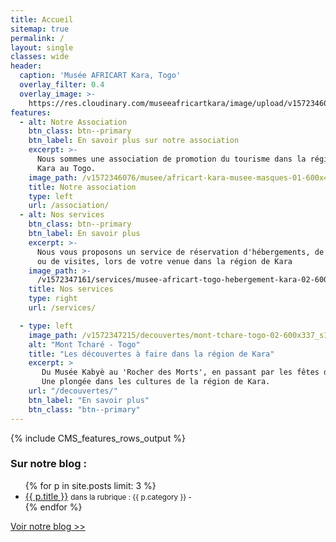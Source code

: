 ```yaml
---
title: Accueil
sitemap: true
permalink: /
layout: single
classes: wide
header:
  caption: 'Musée AFRICART Kara, Togo'
  overlay_filter: 0.4
  overlay_image: >-
    https://res.cloudinary.com/museeafricartkara/image/upload/v1572346076/musee/africart-kara-musee-masques-02-1600x400_tkq8de.jpg
features:
  - alt: Notre Association
    btn_class: btn--primary
    btn_label: En savoir plus sur notre association
    excerpt: >-
      Nous sommes une association de promotion du tourisme dans la région de
      Kara au Togo.
    image_path: /v1572346076/musee/africart-kara-musee-masques-01-600x411_zttv9b.jpg
    title: Notre association
    type: left
    url: /association/
  - alt: Nos services
    btn_class: btn--primary
    btn_label: En savoir plus
    excerpt: >-
      Nous vous proposons un service de réservation d'hébergements, de véhicules
      ou de visites, lors de votre venue dans la région de Kara
    image_path: >-
      /v1572347161/services/musee-africart-togo-hebergement-kara-02-600x450_uejp2h.jpg
    title: Nos services
    type: right
    url: /services/

  - type: left
    image_path: /v1572347215/decouvertes/mont-tchare-togo-02-600x337_s13irs.jpg
    alt: "Mont Tcharé - Togo"
    title: "Les découvertes à faire dans la région de Kara"
    excerpt: >
       Du Musée Kabyè au 'Rocher des Morts', en passant par les fêtes d'Evala.
       Une plongée dans les cultures de la région de Kara.
    url: "/decouvertes/"
    btn_label: "En savoir plus"
    btn_class: "btn--primary"
---
```


{% include CMS_features_rows_output %}

<h3>Sur notre blog :</h3>
<ul>
  {% for p in site.posts limit: 3 %}
  <li>
  <a href="{{ site.baseurl }}{{ p.url }}">{{ p.title }}</a>
<small>
  dans la rubrique : {{ p.category }} -
</small>



  </li>
  {% endfor %}
</ul>
<a href="{{ site.baseurl }}/blog/">Voir notre blog &gt;&gt;</a>

